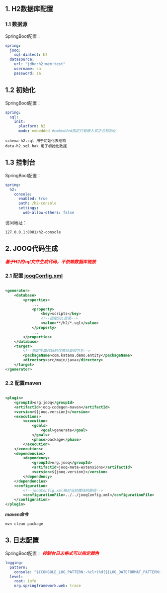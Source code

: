## 1. H2数据库配置

### 1.1 数据源

SpringBoot配置：

```yaml
spring:
  jooq:
    sql-dialect: h2
  datasource:
    url: "jdbc:h2:mem:test"
    username: sa
    password: sa
```

## 1.2 初始化

SpringBoot配置：

```yaml
spring:
  sql:
    init:
      platform: h2
      mode: embedded #embedded指定只有嵌入式才会初始化
```

```
schema-h2.sql 用于初始化表结构
data-h2.sql.bak 用于初始化数据
```

## 1.3 控制台

SpringBoot配置：

```yaml
spring:
  h2:
    console:
      enabled: true
      path: /h2-console
      settings:
        web-allow-others: false
```

访问地址：

```
127.0.0.1:8081/h2-console
```

## 2. JOOQ代码生成

<font color=red>***基于H2的sql文件生成代码，不依赖数据库链接***</font>

### 2.1 配置 [jooqConfig.xml](../katana-test/jooqConfig.xml)

```xml

<generator>
    <database>
        <properties>
            ...
            <property>
                <key>scripts</key>
                <!--指定SQL目录-->
                <value>**/h2/*.sql</value>
            </property>
            ...
        </properties>
    </database>
    <target>
        <!--指定生成代码的存放目录和包名-->
        <packageName>com.katana.demo.entity</packageName>
        <directory>src/main/java</directory>
    </target>
</generator>
```

### 2.2 配置maven

```xml

<plugin>
    <groupId>org.jooq</groupId>
    <artifactId>jooq-codegen-maven</artifactId>
    <version>${jooq.version}</version>
    <executions>
        <execution>
            <goals>
                <goal>generate</goal>
            </goals>
            <phase>package</phase>
        </execution>
    </executions>
    <dependencies>
        <dependency>
            <groupId>org.jooq</groupId>
            <artifactId>jooq-meta-extensions</artifactId>
            <version>${jooq.version}</version>
        </dependency>
    </dependencies>
    <configuration>
        <!--jooqConfig.xml相对当前模块的路径-->
        <configurationFile>../../jooqConfig.xml</configurationFile>
    </configuration>
</plugin>
```

***maven命令***

```shell
mvn clean package
```

## 3. 日志配置

SpringBoot配置：
<font color=red>***控制台日志格式可以指定颜色***</font>

```yaml
logging:
  pattern:
    console: "${CONSOLE_LOG_PATTERN:-%clr(%d{${LOG_DATEFORMAT_PATTERN:-yyyy-MM-dd HH:mm:ss.SSS}}){faint} %clr(${LOG_LEVEL_PATTERN:-%5p}) %clr(${PID:- }){magenta} %clr(---){faint} %clr([%15.15t]){faint} %clr(%-40.40logger{39}@%line){cyan} %clr(:) %m%n${LOG_EXCEPTION_CONVERSION_WORD:-%wEx}}"
  level:
    root: info
    org.springframework.web: trace
```
